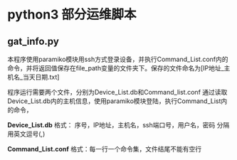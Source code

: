 # python3 部分运维脚本

## gat_info.py
本程序使用paramiko模块用ssh方式登录设备，并执行Command_List.conf内的命令，并将返回值保存在file_path变量的文件夹下。保存的文件命名为[IP地址_主机名_当天日期.txt]

程序运行需要两个文件，分别为Device_List.db和Command_list.conf
通过读取Device_List.db内的主机信息，使用paramiko模块登陆，执行Command_List内的命令，

**Device_List.db**
格式： 序号，IP地址，主机名，ssh端口号，用户名，密码
分隔用英文逗号(,)

**Command_List.conf**
格式：每一行一个命令集，文件结尾不能有空行
